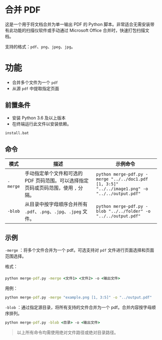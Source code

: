 # 合并 PDF

这是一个用于将文档合并为单一输出 PDF 的 Python 脚本。非常适合无需安装带有此功能的扫描仪软件或手动通过 Microsoft Office 合并时，快速打包扫描文档。

支持的格式：`pdf`、`png`、`jpeg`、`jpg`。

# 功能
- 合并多个文件为一个 `pdf`
- 从源 `pdf` 中提取指定页面

## 前置条件

- 安装 Python 3.6 及以上版本
- 在终端运行此文件以安装依赖。

```bat
install.bat
```

## 命令

| 模式       | 描述    | 示例命令  |
|------------|-------------------------------------------------------------------------------------|--------------------------------------------------------------------------------------------------|
| `-merge`   | 手动指定单个文件和可选的 PDF 页码范围。可以选择指定页码或页码范围，使用 `,` 分隔。                                  | `python merge-pdf.py -merge "../../doc1.pdf [1, 3:5]" "../../image1.png" -o "../../output.pdf"` |
| `-blob`    | 从目录中按字母顺序合并所有 `.pdf`、`.png`、`.jpg`、`.jpeg` 文件。 | `python merge-pdf.py -blob "../../folder" -o "../../output.pdf"`                             |

## 示例

`-merge` ：将多个文件合并为一个 pdf。可选支持对 `pdf` 文件进行页面选择和页面范围选择。

格式：
###
```cmd
python merge-pdf.py -merge <文件1> <文件2> -o <输出文件>
```
用例：
```cmd
python merge-pdf.py -merge "example.png [1, 3:5]" -o "../output.pdf"
```

`-blob` ：通过指定源目录，将所有支持的文件合并为一个 pdf。合并内容按字母顺序排列。
```cmd
python merge-pdf.py -blob <目录> -o <输出文件>
```
> 以上所有命令均需使用绝对文件路径或绝对目录路径。


